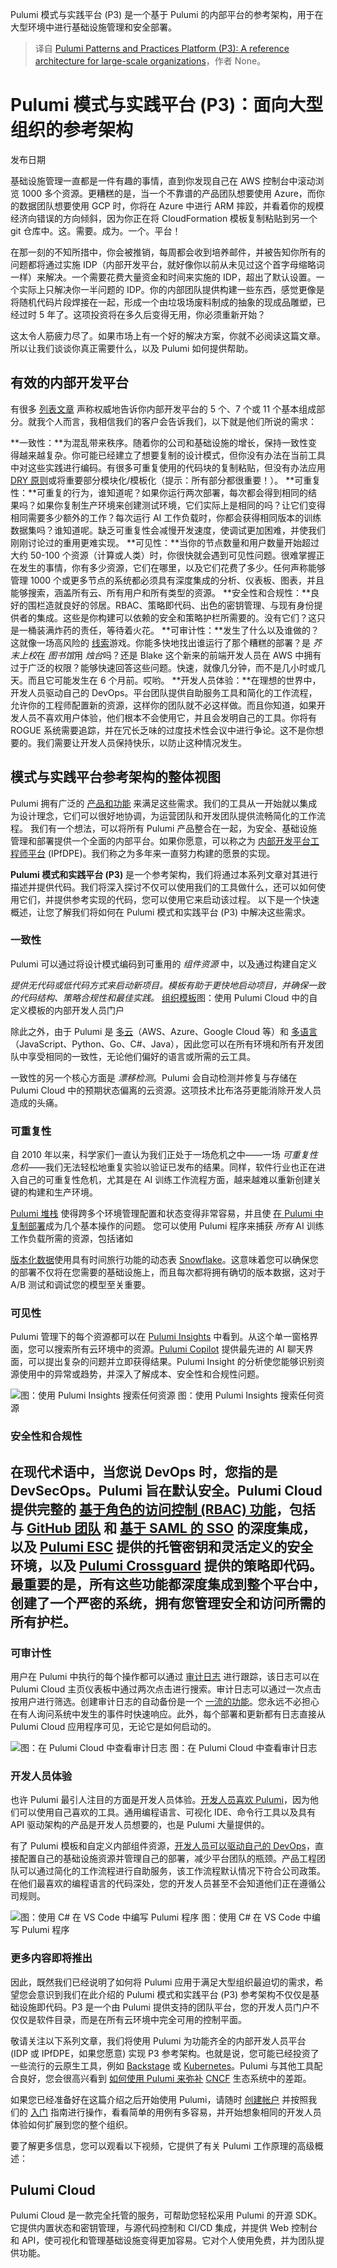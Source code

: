 
<!--
title: Pulumi 模式与实践平台 (P3)：面向大型组织的参考架构
cover: https://www.pulumi.com/blog/pulumi-patterns-and-practices/meta.png
-->

Pulumi 模式与实践平台 (P3) 是一个基于 Pulumi 的内部平台的参考架构，用于在大型环境中进行基础设施管理和安全部署。

> 译自 [Pulumi Patterns and Practices Platform (P3): A reference architecture for large-scale organizations](https://www.pulumi.com/blog/pulumi-patterns-and-practices/)，作者 None。


# Pulumi 模式与实践平台 (P3)：面向大型组织的参考架构
发布日期

基础设施管理一直都是一件有趣的事情，直到你发现自己在 AWS 控制台中滚动浏览 1000 多个资源。更糟糕的是，当一个不靠谱的产品团队想要使用 Azure，而你的数据团队想要使用 GCP 时，你将在 Azure 中进行 ARM 摔跤，并看着你的规模经济向错误的方向倾斜，因为你正在将 CloudFormation 模板复制粘贴到另一个 git 仓库中。这。需要。成为。一个。平台！

在那一刻的不知所措中，你会被推销，每周都会收到培养邮件，并被告知你所有的问题都将通过实施 IDP（内部开发平台，就好像你以前从未见过这个首字母缩略词一样）来解决。一个需要花费大量资金和时间来实施的 IDP，超出了默认设置。一个实际上只解决你一半问题的 IDP。你的内部团队提供构建一些东西，感觉更像是将随机代码片段焊接在一起，形成一个由垃圾场废料制成的抽象的现成品雕塑，已经过时 5 年了。这项投资将在多久后变得无用，你必须重新开始？

这太令人筋疲力尽了。如果市场上有一个好的解决方案，你就不必阅读这篇文章。所以让我们谈谈你真正需要什么，以及 Pulumi 如何提供帮助。

## 有效的内部开发平台
有很多 [列表文章](https://en.wikipedia.org/wiki/Listicle) 声称权威地告诉你内部开发平台的 5 个、7 个或 11 个基本组成部分。就我个人而言，我相信我们的客户会告诉我们，以下就是他们所说的需求：

**一致性：**为混乱带来秩序。随着你的公司和基础设施的增长，保持一致性变得越来越复杂。你可能已经建立了想要复制的设计模式，但你没有办法在当前工具中对这些实践进行编码。有很多可重复使用的代码块的复制粘贴，但没有办法应用
[DRY 原则](https://www.youtube.com/watch?v=5xw04T20lto&t=7s)或将重要部分模块化/模板化（提示：所有部分都很重要！）。
**可重复性：**可重复的行为，谁知道呢？如果你运行两次部署，每次都会得到相同的结果吗？如果你复制生产环境来创建测试环境，它们实际上是相同的吗？让它们变得相同需要多少额外的工作？每次运行 AI 工作负载时，你都会获得相同版本的训练数据集吗？谁知道呢。缺乏可重复性会减慢开发速度，使调试更加困难，并使我们刚刚讨论过的重用更难实现。
**可见性：**当你的节点数量和用户数量开始超过大约 50-100 个资源（计算或人类）时，你很快就会遇到可见性问题。很难掌握正在发生的事情，你有多少资源，它们在哪里，以及它们花费了多少。任何声称能够管理 1000 个或更多节点的系统都必须具有深度集成的分析、仪表板、图表，并且能够搜索，涵盖所有云、所有用户和所有类型的资源。
**安全性和合规性：**良好的围栏造就良好的邻居。RBAC、策略即代码、出色的密钥管理、与现有身份提供者的集成。这些是你构建可以依赖的安全和策略护栏所需要的。没有它们？这只是一桶装满炸药的责任，等待着火花。
**可审计性：**发生了什么以及谁做的？这就像一场高风险的
[线索](https://en.wikipedia.org/wiki/Cluedo)游戏。你能多快地找出谁运行了那个糟糕的部署？是
*芥末上校*在
*图书馆*用
*烛台*吗？还是 Blake 这个新来的前端开发人员在 AWS 中拥有过于广泛的权限？能够快速回答这些问题。快速，就像几分钟，而不是几小时或几天。而且它可能发生在 6 个月前。哎哟。
**开发人员体验：**在理想的世界中，开发人员驱动自己的 DevOps。平台团队提供自助服务工具和简化的工作流程，允许你的工程师配置新的资源，这样你的团队就不必这样做。而且你知道，如果开发人员不喜欢用户体验，他们根本不会使用它，并且会发明自己的工具。你将有 ROGUE 系统需要追踪，并在冗长乏味的过度技术性会议中进行争论。这不是你想要的。我们需要让开发人员保持快乐，以防止这种情况发生。
## 模式与实践平台参考架构的整体视图
Pulumi 拥有广泛的 [产品和功能](https://www.pulumi.com/product/) 来满足这些需求。我们的工具从一开始就以集成为设计理念，它们可以很好地协调，为运营团队和开发团队提供流畅简化的工作流程。
我们有一个想法，可以将所有 Pulumi 产品整合在一起，为安全、基础设施管理和部署提供一个全面的内部平台。如果你愿意，可以称之为 [内部开发平台工程师平台](https://www.pulumi.com/what-is/what-is-platform-engineering/) (IPfDPE)。我们称之为多年来一直努力构建的愿景的实现。

**Pulumi 模式和实践平台 (P3)** 是一个参考架构，我们将通过本系列文章对其进行描述并提供代码。我们将深入探讨不仅可以使用我们的工具做什么，还可以如何使用它们，并提供参考实现的代码，您可以使用它来启动该过程。
以下是一个快速概述，让您了解我们将如何在 Pulumi 模式和实践平台 (P3) 中解决这些需求。

### 一致性
Pulumi 可以通过将设计模式编码到可重用的 *组件资源* 中，以及通过构建自定义

*提供无代码或低代码方式来启动新项目。模板有助于更快地启动项目，并确保一致的代码结构、策略合规性和最佳实践。*
[组织模板](https://www.pulumi.com/docs/pulumi-cloud/developer-portals/templates/)图：使用 Pulumi Cloud 中的自定义模板的内部开发人员门户

除此之外，由于 Pulumi 是 [多云](https://www.pulumi.com/blog/deploy-to-multiple-regions/)（AWS、Azure、Google Cloud 等）和 [多语言](https://www.pulumi.com/blog/pulumiup-pulumi-packages-multi-language-components/)（JavaScript、Python、Go、C#、Java），因此您可以在所有环境和所有开发团队中享受相同的一致性，无论他们偏好的语言或所需的云工具。

一致性的另一个核心方面是 *漂移检测*。Pulumi 会自动检测并修复与存储在 Pulumi Cloud 中的预期状态偏离的云资源。这项技术比布洛芬更能消除开发人员造成的头痛。

### 可重复性
自 2010 年以来，科学家们一直认为我们正处于一场危机之中——一场 *可重复性危机*——我们无法轻松地重复实验以验证已发布的结果。同样，软件行业也正在进入自己的可重复性危机，尤其是在 AI 训练工作流程方面，越来越难以重新创建关键的构建和生产环境。

[Pulumi 堆栈](https://www.pulumi.com/learn/building-with-pulumi/understanding-stacks/) 使得跨多个环境管理配置和状态变得非常容易，并且使
[在 Pulumi 中复制部署](https://www.pulumi.com/blog/simple-reproducible-kubernetes-deployments/)成为几个基本操作的问题。
您可以使用 Pulumi 程序来捕获 *所有* AI 训练工作负载所需的资源，包括诸如

[版本化数据](https://www.pulumi.com/ai/answers/xig35anR7ibjAP5MhHDyxC/time-travel-queries-on-snowflake-dynamic-tables)使用具有时间旅行功能的动态表
[Snowflake](https://www.pulumi.com/case-studies/snowflake/)。这意味着您可以确保您的部署不仅将在您需要的基础设施上，而且每次都将拥有确切的版本数据，这对于 A/B 测试和调试您的模型至关重要。
### 可见性
Pulumi 管理下的每个资源都可以在 [Pulumi Insights](https://www.pulumi.com/product/pulumi-insights/) 中看到。从这个单一窗格界面，您可以搜索所有云环境中的资源。[Pulumi Copilot](https://www.pulumi.com/product/copilot/) 提供最先进的 AI 聊天界面，可以提出复杂的问题并立即获得结果。Pulumi Insight 的分析使您能够识别资源使用中的异常或趋势，并深入了解成本、安全性和合规性问题。

![图：使用 Pulumi Insights 搜索任何资源](https://www.pulumi.com/uploads/pulumi-insights-search.gif)
图：使用 Pulumi Insights 搜索任何资源

### 安全性和合规性
## 在现代术语中，当您说 DevOps 时，您指的是 DevSecOps。Pulumi 旨在默认安全。Pulumi Cloud 提供完整的 [基于角色的访问控制 (RBAC) 功能](https://www.pulumi.com/docs/pulumi-cloud/access-management/teams/)，包括与 [GitHub 团队](https://www.pulumi.com/docs/pulumi-cloud/access-management/teams/#github-based-teams) 和 [基于 SAML 的 SSO](https://www.pulumi.com/docs/pulumi-cloud/access-management/saml/) 的深度集成，以及 [Pulumi ESC](https://www.pulumi.com/product/esc/) 提供的托管密钥和灵活定义的安全环境，以及 [Pulumi Crossguard](https://www.pulumi.com/crossguard/) 提供的策略即代码。最重要的是，所有这些功能都深度集成到整个平台中，创建了一个严密的系统，拥有您管理安全和访问所需的所有护栏。

### 可审计性
用户在 Pulumi 中执行的每个操作都可以通过 [审计日志](https://www.pulumi.com/docs/pulumi-cloud/audit-logs/) 进行跟踪，该日志可以在 Pulumi Cloud 主页仪表板中通过两次点击进行搜索。审计日志可以通过一次点击按用户进行筛选。创建审计日志的自动备份是一个 [一流的功能](https://www.pulumi.com/docs/pulumi-cloud/audit-logs/#automated-export)。您永远不必担心在有人询问系统中发生的事件时快速响应。此外，每个部署和更新都有日志直接从 Pulumi Cloud 应用程序可见，无论它是如何启动的。

![图：在 Pulumi Cloud 中查看审计日志](/images/docs/guides/self-hosted/auditlogs.png)
图：在 Pulumi Cloud 中查看审计日志

### 开发人员体验
也许 Pulumi 最引人注目的方面是开发人员体验。[开发人员喜欢 Pulumi](https://www.pulumi.com/testimonials/)，因为他们可以使用自己喜欢的工具。通用编程语言、可视化 IDE、命令行工具以及具有 API 驱动架构的产品是开发人员想要的，也是 Pulumi 大量提供的。

有了 Pulumi 模板和自定义内部组件资源，[开发人员可以驱动自己的 DevOps](https://www.pulumi.com/blog/software-developer-experience-devex-devx-devops-culture/#how-does-devex-intersect-with-devops)，直接配置自己的基础设施资源并管理自己的部署，减少平台团队的瓶颈。产品工程团队可以通过简化的工作流程进行自助服务，该工作流程默认情况下符合公司政策。在他们最喜欢的编程语言的代码深处，您的开发人员甚至不会知道他们正在遵循公司规则。

![图：使用 C# 在 VS Code 中编写 Pulumi 程序](/blog/pulumi-patterns-and-practices/pulumi-ide.png)
图：使用 C# 在 VS Code 中编写 Pulumi 程序

### 更多内容即将推出
因此，既然我们已经说明了如何将 Pulumi 应用于满足大型组织最迫切的需求，希望您会意识到我们在此介绍的 Pulumi 模式和实践平台 (P3) 参考架构不仅仅是基础设施即代码。P3 是一个由 Pulumi 提供支持的团队平台，您的开发人员门户不仅仅是软件目录，而是在所有云环境中完全可用的控制平面。

敬请关注以下系列文章，我们将使用 Pulumi 为功能齐全的内部开发人员平台 (IDP 或 IPfDPE，如果您愿意) 实现 P3 参考架构。也就是说，您可能已经投资了一些流行的云原生工具，例如 [Backstage](https://www.pulumi.com/blog/pulumi-in-a-cloud-native-world/#the-kebap-stack-reference-architecture) 或 [Kubernetes](https://www.pulumi.com/blog/kubernetes-4-0-even-more-kubernetes-native/)。Pulumi 与其他工具配合良好，您会很高兴看到 [如何使用 Pulumi 来弥补](https://www.pulumi.com/blog/pulumi-in-a-cloud-native-world) [CNCF](https://www.cncf.io/) 生态系统中的差距。

如果您已经准备好在这篇介绍之后开始使用 Pulumi，请随时 [创建帐户](https://www.pulumi.com/signup/) 并按照我们的 [入门](https://www.pulumi.com/docs/get-started/) 指南进行操作，看看简单的用例有多容易，并开始想象相同的开发人员体验如何扩展到您的整个组织。

要了解更多信息，您可以观看以下视频，它提供了有关 Pulumi 工作原理的高级概述：

## Pulumi Cloud
Pulumi Cloud 是一款完全托管的服务，可帮助您轻松采用 Pulumi 的开源 SDK。它提供内置状态和密钥管理，与源代码控制和 CI/CD 集成，并提供 Web 控制台和 API，使可视化和管理基础设施变得更加容易。它对个人使用免费，并为团队提供功能。